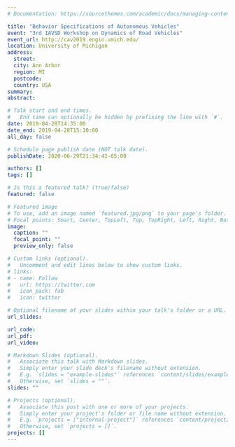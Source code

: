 ```yaml
---
# Documentation: https://sourcethemes.com/academic/docs/managing-content/

title: "Behavior Specifications of Autonomous Vehicles"
event: "3rd IAVSD Workshop on Dynamics of Road Vehicles"
event_url: http://cav2019.engin.umich.edu/
location: University of Michigan
address:
  street:
  city: Ann Arbor
  region: MI
  postcode:
  country: USA
summary:
abstract:

# Talk start and end times.
#   End time can optionally be hidden by prefixing the line with `#`.
date: 2019-04-28T14:35:00
date_end: 2019-04-28T15:10:00
all_day: false

# Schedule page publish date (NOT talk date).
publishDate: 2020-06-29T21:34:42-05:00

authors: []
tags: []

# Is this a featured talk? (true/false)
featured: false

# Featured image
# To use, add an image named `featured.jpg/png` to your page's folder.
# Focal points: Smart, Center, TopLeft, Top, TopRight, Left, Right, BottomLeft, Bottom, BottomRight.
image:
  caption: ""
  focal_point: ""
  preview_only: false

# Custom links (optional).
#   Uncomment and edit lines below to show custom links.
# links:
# - name: Follow
#   url: https://twitter.com
#   icon_pack: fab
#   icon: twitter

# Optional filename of your slides within your talk's folder or a URL.
url_slides:

url_code:
url_pdf:
url_video:

# Markdown Slides (optional).
#   Associate this talk with Markdown slides.
#   Simply enter your slide deck's filename without extension.
#   E.g. `slides = "example-slides"` references `content/slides/example-slides.md`.
#   Otherwise, set `slides = ""`.
slides: ""

# Projects (optional).
#   Associate this post with one or more of your projects.
#   Simply enter your project's folder or file name without extension.
#   E.g. `projects = ["internal-project"]` references `content/project/deep-learning/index.md`.
#   Otherwise, set `projects = []`.
projects: []
---
```

